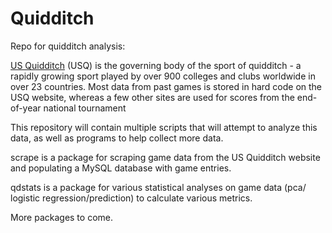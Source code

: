 # Quidditch
Repo for quidditch analysis:

[US Quidditch](http://www.usquidditch.org) (USQ) is the governing body of the sport of quidditch - a rapidly growing sport played by over 900 colleges and clubs worldwide in over 23 countries. Most data from past games is stored in hard code on the USQ website, whereas a few other sites are used for scores from the end-of-year national tournament

This repository will contain multiple scripts that will attempt to analyze this data, as well as programs to help collect more data. 

scrape is a package for scraping game data from the US Quidditch website and populating a MySQL database with game entries. 

qdstats is a package for various statistical analyses on game data (pca/ logistic regression/prediction) to calculate various metrics. 

More packages to come. 

